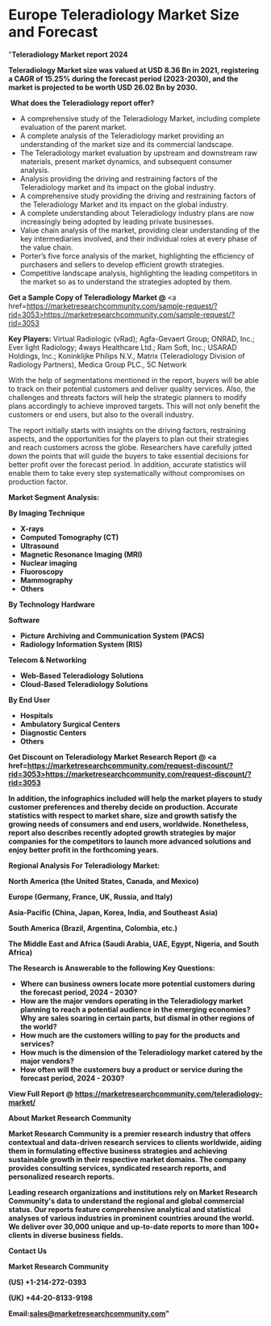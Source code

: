 # Europe Teleradiology Market Size and Forecast
"<strong>Teleradiology Market report 2024</strong>

<strong>Teleradiology Market size was valued at USD 8.36 Bn in 2021, registering a CAGR of 15.25% during the forecast period (2023-2030), and the market is projected to be worth USD 26.02 Bn by 2030.</strong>

 <strong><b>What does the Teleradiology report offer?</b></strong>
<ul>
  <li>A comprehensive study of the Teleradiology Market, including complete evaluation of the parent market.</li>
  <li>A complete analysis of the Teleradiology market providing an understanding of the market size and its commercial landscape.</li>
  <li>The Teleradiology market evaluation by upstream and downstream raw materials, present market dynamics, and subsequent consumer analysis.</li>
  <li>Analysis providing the driving and restraining factors of the Teleradiology market and its impact on the global industry.</li>
  <li>A comprehensive study providing the driving and restraining factors of the Teleradiology Market and its impact on the global industry.</li>
  <li>A complete understanding about Teleradiology industry plans are now increasingly being adopted by leading private businesses.</li>
  <li>Value chain analysis of the market, providing clear understanding of the key intermediaries involved, and their individual roles at every phase of the value chain.</li>
  <li>Porter’s five force analysis of the market, highlighting the efficiency of purchasers and sellers to develop efficient growth strategies.</li>
  <li>Competitive landscape analysis, highlighting the leading competitors in the market so as to understand the strategies adopted by them.</li>
</ul>

<strong>Get a Sample Copy of Teleradiology Market @ </strong><a href=https://marketresearchcommunity.com/sample-request/?rid=3053><u>https://marketresearchcommunity.com/sample-request/?rid=3053</u></a>

<strong>Key Players:</strong> 
Virtual Radiologic (vRad); Agfa-Gevaert Group; ONRAD, Inc.; Ever light Radiology; 4ways Healthcare Ltd.; Ram Soft, Inc.; USARAD Holdings, Inc.; Koninklijke Philips N.V., Matrix (Teleradiology Division of Radiology Partners), Medica Group PLC., 5C Network

With the help of segmentations mentioned in the report, buyers will be able to track on their potential customers and deliver quality services. Also, the challenges and threats factors will help the strategic planners to modify plans accordingly to achieve improved targets. This will not only benefit the customers or end users, but also to the overall industry.

The report initially starts with insights on the driving factors, restraining aspects, and the opportunities for the players to plan out their strategies and reach customers across the globe. Researchers have carefully jotted down the points that will guide the buyers to take essential decisions for better profit over the forecast period. In addition, accurate statistics will enable them to take every step systematically without compromises on production factor.

<strong>Market Segment Analysis:</strong>


<strong><strong>By Imaging Technique</strong></h4>
<ul>
 	<li>X-rays</li>
 	<li>Computed Tomography (CT)</li>
 	<li>Ultrasound</li>
 	<li>Magnetic Resonance Imaging (MRI)</li>
 	<li>Nuclear imaging</li>
 	<li>Fluoroscopy</li>
 	<li>Mammography</li>
 	<li>Others</li>
</ul>
<strong><strong>By Technology</strong></h4>
Hardware

Software
<ul>
 	<li>Picture Archiving and Communication System (PACS)</li>
 	<li>Radiology Information System (RIS)</li>
</ul>
Telecom &amp; Networking
<ul>
 	<li>Web-Based Teleradiology Solutions</li>
 	<li>Cloud-Based Teleradiology Solutions</li>
</ul>
<strong><strong>By End User</strong></h4>
<ul>
 	<li>Hospitals</li>
 	<li>Ambulatory Surgical Centers</li>
 	<li>Diagnostic Centers</li>
 	<li>Others</li>
</ul>

<strong>Get Discount on Teleradiology Market Research Report @ </b></strong><a href=https://marketresearchcommunity.com/request-discount/?rid=3053><u>https://marketresearchcommunity.com/request-discount/?rid=3053</u></a>

In addition, the infographics included will help the market players to study customer preferences and thereby decide on production. Accurate statistics with respect to market share, size and growth satisfy the growing needs of consumers and end users, worldwide. Nonetheless, report also describes recently adopted growth strategies by major companies for the competitors to launch more advanced solutions and enjoy better profit in the forthcoming years.

<strong>Regional Analysis For Teleradiology Market:</strong>

<strong>North America</strong> (the United States, Canada, and Mexico)

<strong>Europe</strong> (Germany, France, UK, Russia, and Italy)

<strong>Asia-Pacific</strong> (China, Japan, Korea, India, and Southeast Asia)

<strong>South America</strong> (Brazil, Argentina, Colombia, etc.)

<strong>The Middle East and Africa</strong> (Saudi Arabia, UAE, Egypt, Nigeria, and South Africa)

<strong>The Research is Answerable to the following Key Questions:</strong>
<ul>
 	<li>Where can business owners locate more potential customers during the forecast period, 2024 - 2030?</li>
 	<li>How are the major vendors operating in the Teleradiology market planning to reach a potential audience in the emerging economies? Why are sales soaring in certain parts, but dismal in other regions of the world?</li>
 	<li>How much are the customers willing to pay for the products and services?</li>
 	<li>How much is the dimension of the Teleradiology market catered by the major vendors?</li>
 	<li>How often will the customers buy a product or service during the forecast period, 2024 - 2030?</li>
</ul>

<strong>View Full Report @</strong> <a href=https://marketresearchcommunity.com/teleradiology-market/>https://marketresearchcommunity.com/teleradiology-market/</a>

<strong>About Market Research Community</strong>

Market Research Community is a premier research industry that offers contextual and data-driven research services to clients worldwide, aiding them in formulating effective business strategies and achieving sustainable growth in their respective market domains. The company provides consulting services, syndicated research reports, and personalized research reports.

Leading research organizations and institutions rely on Market Research Community's data to understand the regional and global commercial status. Our reports feature comprehensive analytical and statistical analyses of various industries in prominent countries around the world. We deliver over 30,000 unique and up-to-date reports to more than 100+ clients in diverse business fields.

<strong>Contact Us</strong>

<strong>Market Research Community</strong>

(US) +1-214-272-0393

(UK) +44-20-8133-9198

<strong>Email:</strong>sales@marketresearchcommunity.com"
